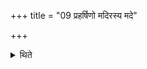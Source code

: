 +++
title = "09 प्रहर्षिणो मदिरस्य मदे"

+++

<details><summary>थिते</summary>

प्रहर्षिणो मदिरस्य मदे मृषासावस्त्विति जिह्मस्तिष्ठन्हुत्वामुष्य त्वा प्राणे सादयामीति सादयेत् ९
</details>
